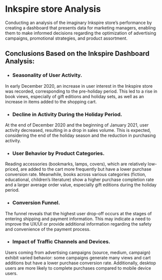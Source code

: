 # Inkspire store Analysis
Conducting an analysis of the imaginary Inkspire store’s performance by creating a dashboard that presents data for marketing managers, enabling them to make informed decisions regarding the optimization of advertising campaigns, promotional strategies, and product assortment.
## Conclusions Based on the Inkspire Dashboard Analysis:

* ### Seasonality of User Activity.
In early December 2020, an increase in user interest in the Inkspire store was recorded, corresponding to the pre-holiday period. This led to a rise in book views, especially of gift editions and holiday sets, as well as an increase in items added to the shopping cart.

* ### Decline in Activity During the Holiday Period.
At the end of December 2020 and the beginning of January 2021, user activity decreased, resulting in a drop in sales volume. This is expected, considering the end of the holiday season and the reduction in purchasing activity.

* ### User Behavior by Product Categories.
Reading accessories (bookmarks, lamps, covers), which are relatively low-priced, are added to the cart more frequently but have a lower purchase conversion rate. Meanwhile, books across various categories (fiction, educational, children’s literature) show a higher purchase completion rate and a larger average order value, especially gift editions during the holiday period.

* ### Conversion Funnel.
The funnel reveals that the highest user drop-off occurs at the stages of entering shipping and payment information. This may indicate a need to improve the UX/UI or provide additional information regarding the safety and convenience of the payment process.

* ### Impact of Traffic Channels and Devices.
Users coming from advertising campaigns (source, medium, campaign) exhibit varied behavior: some campaigns generate many views and cart additions but have a lower purchase conversion rate. Additionally, desktop users are more likely to complete purchases compared to mobile device users.
